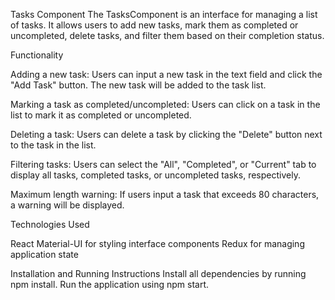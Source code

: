 Tasks Component
The TasksComponent is an interface for managing a list of tasks. It allows users to add new tasks, mark them as completed or uncompleted, delete tasks, and filter them based on their completion status.

Functionality

Adding a new task:
Users can input a new task in the text field and click the "Add Task" button. The new task will be added to the task list.

Marking a task as completed/uncompleted:
Users can click on a task in the list to mark it as completed or uncompleted.

Deleting a task:
Users can delete a task by clicking the "Delete" button next to the task in the list.

Filtering tasks:
Users can select the "All", "Completed", or "Current" tab to display all tasks, completed tasks, or uncompleted tasks, respectively.

Maximum length warning:
If users input a task that exceeds 80 characters, a warning will be displayed.

Technologies Used

React
Material-UI for styling interface components
Redux for managing application state

Installation and Running Instructions
Install all dependencies by running npm install.
Run the application using npm start.
